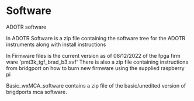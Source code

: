 # Software
ADOTR software 

In ADOTR Software is a zip file containing the software tree for the ADOTR instruments along with install instructions

In Firmware files is the current version as of 08/12/2022 of the fpga firm ware 'pmt3k_tgf_brad_b3.svf'
There is also a zip file containing instructions from bridgport on how to burn new firmware using the supplied raspberry pi

Basic_wxMCA_software contains a zip file of the basic/unedited version of brigdports mca software.  
